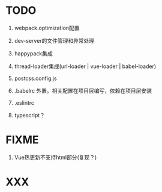 # TODO

1. webpack.optimization配置

2. dev-server的文件管理和异常处理

3. happypack集成

4. thread-loader集成(url-loader | vue-loader | babel-loader)

5. postcss.config.js

6. .babelrc 外置。相关配置在项目层编写，依赖在项目层安装

7. .eslintrc

8.  typescript？

# FIXME

1. Vue热更新不支持html部分(复现？)

# XXX

